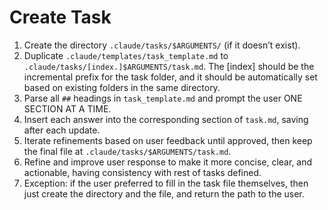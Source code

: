 # Create Task

1. Create the directory `.claude/tasks/$ARGUMENTS/` (if it doesn’t exist).
2. Duplicate `.claude/templates/task_template.md` to `.claude/tasks/[index.]$ARGUMENTS/task.md`. The [index] should be the incremental prefix for the task folder, and it should be automatically set based on existing folders in the same directory.
3. Parse all `##` headings in `task_template.md` and prompt the user ONE SECTION AT A TIME.
4. Insert each answer into the corresponding section of `task.md`, saving after each update.
5. Iterate refinements based on user feedback until approved, then keep the final file at `.claude/tasks/$ARGUMENTS/task.md`.
6. Refine and improve user response to make it more concise, clear, and actionable, having consistency with rest of tasks defined.
7. Exception: if the user preferred to fill in the task file themselves, then just create the directory and the file, and return the path to the user.
